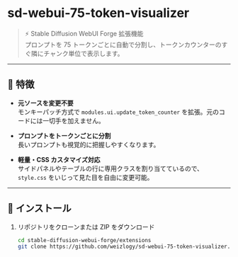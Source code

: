 # sd-webui-75-token-visualizer

> ⚡️ Stable Diffusion WebUI Forge 拡張機能  
> プロンプトを 75 トークンごとに自動で分割し、トークンカウンターのすぐ隣にチャンク単位で表示します。

---

## 🎯 特徴

- **元ソースを変更不要**  
  モンキーパッチ方式で `modules.ui.update_token_counter` を拡張。元のコードには一切手を加えません。

- **プロンプトをトークンごとに分割**  
  長いプロンプトも視覚的に把握しやすくなります。

- **軽量・CSS カスタマイズ対応**  
  サイドパネルやテーブルの行に専用クラスを割り当てているので、`style.css` をいじって見た目を自由に変更可能。

---

## 🚀 インストール

1. リポジトリをクローンまたは ZIP をダウンロード  
   ```bash
   cd stable-diffusion-webui-forge/extensions
   git clone https://github.com/weizlogy/sd-webui-75-token-visualizer.git
